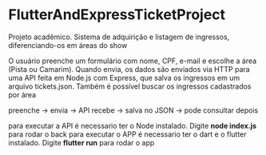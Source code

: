 # FlutterAndExpressTicketProject
Projeto acadêmico. Sistema de adquirição e listagem de ingressos, diferenciando-os em áreas do show 

O usuário preenche um formulário com nome, CPF, e-mail e escolhe a área (Pista ou Camarim). Quando envia, os dados são enviados via HTTP para uma API feita em Node.js com Express, que salva os ingressos em um arquivo tickets.json. Também é possível buscar os ingressos cadastrados por área

preenche → envia → API recebe → salva no JSON → pode consultar depois

para executar a API é necessario ter o Node instalado. Digite <b>node index.js</b> para rodar o back
para executar o APP é necessario ter o dart e o flutter instalado. Digite <b>flutter run</b> para rodar o app
